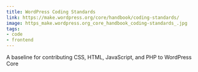 ```yaml
---
title: WordPress Coding Standards
link: https://make.wordpress.org/core/handbook/coding-standards/
image: https_make.wordpress.org_core_handbook_coding-standards_.jpg
tags:
- code
- frontend
---
```


A baseline for contributing CSS, HTML, JavaScript, and PHP to WordPress Core
